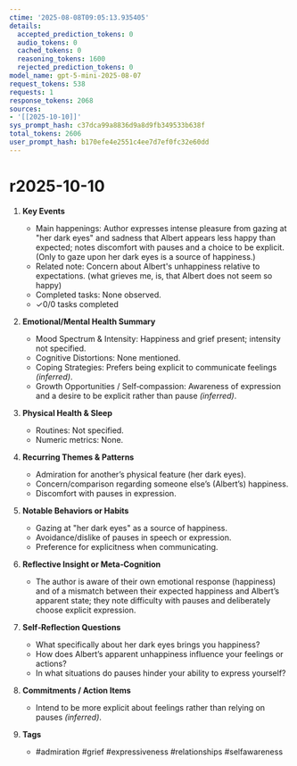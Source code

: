 ```yaml
---
ctime: '2025-08-08T09:05:13.935405'
details:
  accepted_prediction_tokens: 0
  audio_tokens: 0
  cached_tokens: 0
  reasoning_tokens: 1600
  rejected_prediction_tokens: 0
model_name: gpt-5-mini-2025-08-07
request_tokens: 538
requests: 1
response_tokens: 2068
sources:
- '[[2025-10-10]]'
sys_prompt_hash: c37dca99a8836d9a8d9fb349533b638f
total_tokens: 2606
user_prompt_hash: b170efe4e2551c4ee7d7ef0fc32e60dd
---
```

# r2025-10-10

1. **Key Events**
   - Main happenings: Author expresses intense pleasure from gazing at "her dark eyes" and sadness that Albert appears less happy than expected; notes discomfort with pauses and a choice to be explicit. (Only to gaze upon her dark eyes is a source of happiness.)
   - Related note: Concern about Albert's unhappiness relative to expectations. (what grieves me, is, that Albert does not seem so happy)
   - Completed tasks: None observed.
   - ✓0/0 tasks completed

2. **Emotional/Mental Health Summary**
   - Mood Spectrum & Intensity: Happiness and grief present; intensity not specified.
   - Cognitive Distortions: None mentioned.
   - Coping Strategies: Prefers being explicit to communicate feelings *(inferred)*.
   - Growth Opportunities / Self‑compassion: Awareness of expression and a desire to be explicit rather than pause *(inferred)*.

3. **Physical Health & Sleep**
   - Routines: Not specified.
   - Numeric metrics: None.

4. **Recurring Themes & Patterns**
   - Admiration for another’s physical feature (her dark eyes).
   - Concern/comparison regarding someone else’s (Albert’s) happiness.
   - Discomfort with pauses in expression.

5. **Notable Behaviors or Habits**
   - Gazing at "her dark eyes" as a source of happiness.
   - Avoidance/dislike of pauses in speech or expression.
   - Preference for explicitness when communicating.

6. **Reflective Insight or Meta‑Cognition**
   - The author is aware of their own emotional response (happiness) and of a mismatch between their expected happiness and Albert’s apparent state; they note difficulty with pauses and deliberately choose explicit expression.

7. **Self‑Reflection Questions**
   - What specifically about her dark eyes brings you happiness?
   - How does Albert’s apparent unhappiness influence your feelings or actions?
   - In what situations do pauses hinder your ability to express yourself?

8. **Commitments / Action Items**
   - Intend to be more explicit about feelings rather than relying on pauses *(inferred)*.

9. **Tags**
   - #admiration #grief #expressiveness #relationships #selfawareness